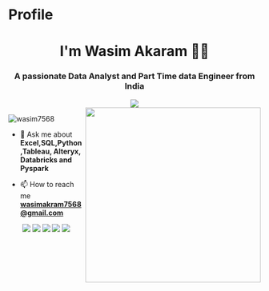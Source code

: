 # Profile

<h1 align="center">I'm Wasim Akaram 👋🏼</h1>
<h3 align="center">A passionate Data Analyst and Part Time data Engineer from India</h3>
<div align="center">
<img src = "https://i.postimg.cc/3JZnX2Wh/profile.gif">
</div>

<img src="https://i.postimg.cc/fk4yk3ng/poprgfg.gif" width="350px" align="right">

<p align="left"> <img src="https://komarev.com/ghpvc/?username=wasim7568&label=Profile%20views&color=0e75b6&style=flat" alt="wasim7568" /> </p>

- 💬 Ask me about **Excel,SQL,Python,Tableau, Alteryx, Databricks and Pyspark**

- 📫 How to reach me **wasimakram7568@gmail.com**
<p align="center">
<img src="http://github-profile-summary-cards.vercel.app/api/cards/profile-details?username=wasim7568&theme=github_dark">
<img src="http://github-profile-summary-cards.vercel.app/api/cards/repos-per-language?username=wasim7568&theme=github_dark">
<img src="http://github-profile-summary-cards.vercel.app/api/cards/most-commit-language?username=wasim7568&theme=github_dark">
<img src="http://github-profile-summary-cards.vercel.app/api/cards/stats?username=wasim7568&theme=github_dark">
<img src="http://github-profile-summary-cards.vercel.app/api/cards/productive-time?username=wasim7568&theme=github_dark&utcOffset=8">
	
</p>

